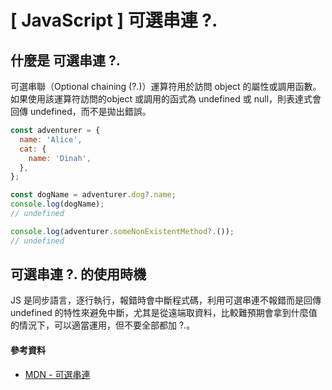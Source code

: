 # \[ JavaScript ] 可選串連 ?.
## 什麼是 可選串連 ?.
可選串聯（Optional chaining (?.)）運算符用於訪問 object 的屬性或調用函數。如果使用該運算符訪問的object 或調用的函式為 undefined 或 null，則表達式會回傳 undefined，而不是拋出錯誤。
```js
const adventurer = {
  name: 'Alice',
  cat: {
    name: 'Dinah',
  },
};

const dogName = adventurer.dog?.name;
console.log(dogName);
// undefined

console.log(adventurer.someNonExistentMethod?.());
// undefined
```
## 可選串連 ?. 的使用時機
JS 是同步語言，逐行執行，報錯時會中斷程式碼，利用可選串連不報錯而是回傳 undefined 的特性來避免中斷，尤其是從遠端取資料，比較難預期會拿到什麼值的情況下，可以適當運用，但不要全部都加 ?.。

#### 參考資料
* <a href="https://developer.mozilla.org/zh-TW/docs/Web/JavaScript/Reference/Operators/Optional_chaining" target="_blank">MDN - 可選串連</a>